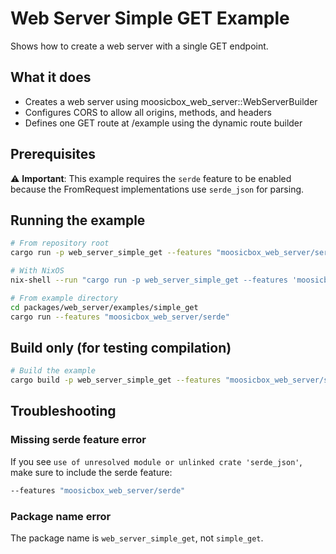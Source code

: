 # Web Server Simple GET Example

Shows how to create a web server with a single GET endpoint.

## What it does

- Creates a web server using moosicbox_web_server::WebServerBuilder
- Configures CORS to allow all origins, methods, and headers
- Defines one GET route at /example using the dynamic route builder

## Prerequisites

⚠️ **Important**: This example requires the `serde` feature to be enabled because the FromRequest implementations use `serde_json` for parsing.

## Running the example

```bash
# From repository root
cargo run -p web_server_simple_get --features "moosicbox_web_server/serde"

# With NixOS
nix-shell --run "cargo run -p web_server_simple_get --features 'moosicbox_web_server/serde'"

# From example directory
cd packages/web_server/examples/simple_get
cargo run --features "moosicbox_web_server/serde"
```

## Build only (for testing compilation)

```bash
# Build the example
cargo build -p web_server_simple_get --features "moosicbox_web_server/serde"
```

## Troubleshooting

### Missing serde feature error
If you see `use of unresolved module or unlinked crate 'serde_json'`, make sure to include the serde feature:
```bash
--features "moosicbox_web_server/serde"
```

### Package name error
The package name is `web_server_simple_get`, not `simple_get`.
